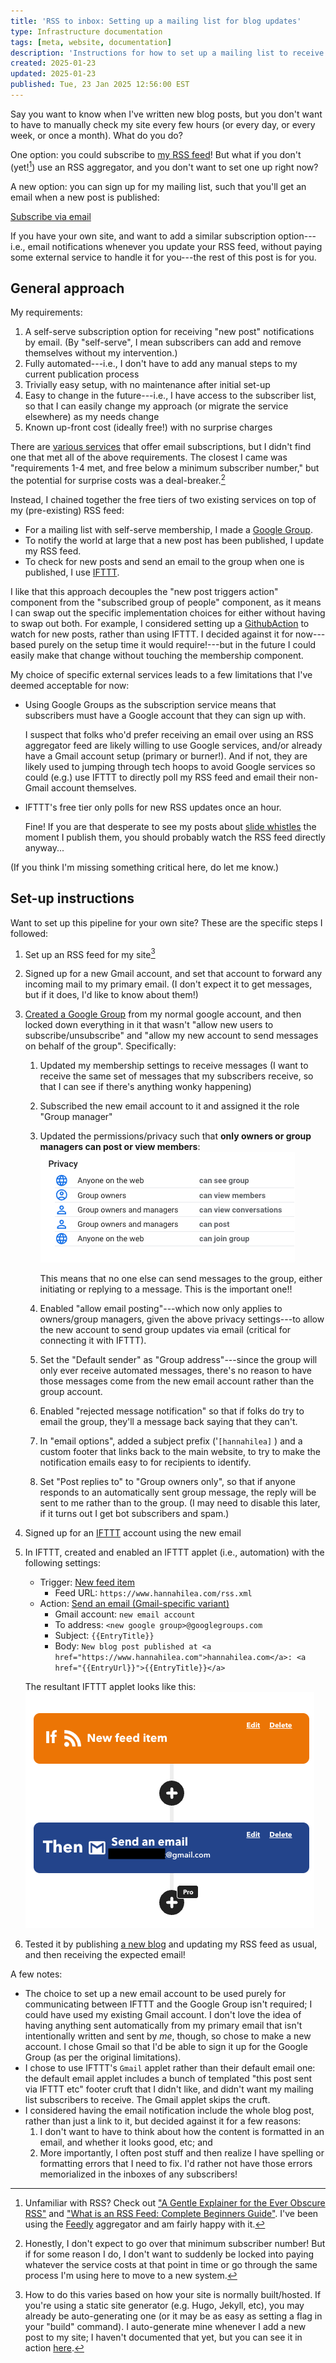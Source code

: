 ```yaml
---
title: 'RSS to inbox: Setting up a mailing list for blog updates'
type: Infrastructure documentation
tags: [meta, website, documentation]
description: 'Instructions for how to set up a mailing list to receive notifications about new posts, using RSS, IFTTT, and Google Groups.'
created: 2025-01-23
updated: 2025-01-23
published: Tue, 23 Jan 2025 12:56:00 EST
---
```


Say you want to know when I've written new blog posts, but you don't want to have to manually check my site every few hours (or every day, or every week, or once a month). What do you do?

One option: you could subscribe to [my RSS feed](/rss.xml)! But what if you don't (yet![^RSS]) use an RSS aggregator, and you don't want to set one up right now? 

[^RSS]: Unfamiliar with RSS? Check out ["A Gentle Explainer for the Ever Obscure RSS"](https://cuene.com/2023/03/07/a-gentle-explainer-for-the-ever-obscure-rss/) and ["What is an RSS Feed: Complete Beginners Guide"](https://riverside.fm/blog/what-is-an-rss-feed). I've been using the [Feedly](https://feedly.com/) aggregator and am fairly happy with it.


A new option: you can sign up for my mailing list, such that you'll get an email when a new post is published:
<div class="centered-children">
<div class="blog-footer">
<a class="button" href="http://groups.google.com/group/hannahilea-blog-rss" target="_blank" rel="noreferrer noopener">Subscribe via email</a>
</div></div>

If you have your own site, and want to add a similar subscription option---i.e., email notifications whenever you update your RSS feed, without paying some external service to handle it for you---the rest of this post is for you. 

## General approach 

My requirements:

1. A self-serve subscription option for receiving "new post" notifications by email. (By "self-serve", I mean subscribers can add and remove themselves without my intervention.)
2. Fully automated---i.e., I don't have to add any manual steps to my current publication process
3. Trivially easy setup, with no maintenance after initial set-up
4. Easy to change in the future---i.e., I have access to the subscriber list, so that I can easily change my approach (or migrate the service elsewhere) as my needs change
5. Known up-front cost (ideally free!) with no surprise charges

There are [various services](https://buttondown.com/alternatives) that offer email subscriptions, but I didn't find one that met all of the above requirements. The closest I came was "requirements 1-4 met, and free below a minimum subscriber number," but the potential for surprise costs was a deal-breaker.[^free] 

[^free]: Honestly, I don't expect to go over that minimum subscriber number! But if for some reason I do, I don't want to suddenly be   locked into paying whatever the service costs at that point in time or go through the same process I'm using here to move to a new system.

Instead, I chained together the free tiers of two existing services on top of my (pre-existing) RSS feed: 

- For a mailing list with self-serve membership, I made a [Google Group](https://support.google.com/groups/answer/46601).
- To notify the world at large that a new post has been published, I update my RSS feed.
- To check for new posts and send an email to the group when one is published, I use [IFTTT](https://ifttt.com/).

I like that this approach decouples the "new post triggers action" component from the "subscribed group of people" component, as it means I can swap out the specific implementation choices for either without having to swap out both. For example, I considered setting up a [GithubAction](https://docs.github.com/en/actions) to watch for new posts, rather than using IFTTT. I decided against it for now---based purely on the setup time it would require!---but in the future I could easily make that change without touching the membership component.

My choice of specific external services leads to a few limitations that I've deemed acceptable for now:

- Using Google Groups as the subscription service means that subscribers must have a Google account that they can sign up with. 

    I suspect that folks who'd prefer receiving an email over using an RSS aggregator feed are likely willing to use Google services, and/or already have a Gmail account setup (primary or burner!). And if not, they are likely used to jumping through tech hoops to avoid Google services so could (e.g.) use IFTTT to directly poll my RSS feed and email their non-Gmail account themselves.
- IFTTT's free tier only polls for new RSS updates once an hour. 

    Fine! If you are that desperate to see my posts about [slide whistles](../slide-whistle-trombone-champ-controller/) the moment I publish them, you should probably watch the RSS feed directly anyway...

(If you think I'm missing something critical here, do let me know.)


## Set-up instructions

Want to set up this pipeline for your own site? These are the specific steps I followed:

1. Set up an RSS feed for my site[^setup]
2. Signed up for a new Gmail account, and set that account to forward any incoming mail to my primary email. (I don't expect it to get messages, but if it does, I'd like to know about them!)
3. [Created a Google Group](https://support.google.com/groups/answer/2464926) from my normal google account, and then locked down everything in it that wasn't "allow new users to subscribe/unsubscribe" and "allow my new account to send messages on behalf of the group". Specifically:
    1. Updated my membership settings to receive messages (I want to receive the same set of messages that my subscribers receive, so that I can see if there's anything wonky happening)
    2. Subscribed the new email account to it and assigned it the role "Group manager"
    3. Updated the permissions/privacy such that **only owners or group managers can post or view members**: 
        ![](./assets/privacy.png)

        This means that no one else can send messages to the group, either initiating or replying to a message. This is the important one!!
    4. Enabled "allow email posting"---which now only applies to owners/group managers, given the above privacy settings---to allow the new account to send group updates via email (critical for connecting it with IFTTT).
    5. Set the "Default sender" as "Group address"---since the group will only ever receive automated messages, there's no reason to have those messages come from the new email account rather than the group account.
    5. Enabled "rejected message notification" so that if folks do try to email the group, they'll a message back saying that they can't.
    5. In "email options", added a subject prefix ('`[hannahilea]` ) and a custom footer that links back to the main website, to try to make the notification emails easy to for recipients to identify.
    6. Set "Post replies to" to "Group owners only", so that if anyone responds to an automatically sent group message, the reply will be sent to me rather than to the group. (I may need to disable this later, if it turns out I get bot subscribers and spam.)

4. Signed up for an [IFTTT](https://ifttt.com/) account using the new email 
5. In IFTTT, created and enabled an IFTTT applet (i.e., automation) with the following settings: 
    
    - Trigger: [New feed item](https://ifttt.com/feed/details) 
        - Feed URL: `https://www.hannahilea.com/rss.xml`
    - Action: [Send an email (Gmail-specific variant)](https://ifttt.com/gmail/details)
        - Gmail account: `new email account`
        - To address: `<new google group>@googlegroups.com`
        - Subject: `{{EntryTitle}}`
        - Body: `New blog post published at <a href="https://www.hannahilea.com">hannahilea.com</a>: <a href="{{EntryUrl}}">{{EntryTitle}}</a>`
    
    The resultant IFTTT applet looks like this: ![two rectangles stacked horizontally, with a plus sign between them; top rectangle is labeled "If new feed item", bottom is "Then send an email"](./assets/applet.png)

6. Tested it by publishing [a new blog](../autobibliography-1/) and updating my RSS feed as usual, and then receiving the expected email!

[^setup]: How to do this varies based on how your site is normally built/hosted. If you're using a static site generator (e.g. Hugo, Jekyll, etc), you may already be auto-generating one (or it may be as easy as setting a flag in your "build" command). I auto-generate mine whenever I add a new post to my site; I haven't documented that yet, but you can see it in action [here](https://github.com/hannahilea/hannahilea.github.io/blob/99ef4a67ead996f7f999b987e7eceee12c058210/build-site/run.jl#L198).

A few notes:

- The choice to set up a new email account to be used purely for communicating between IFTTT and the Google Group  isn't required; I could have used my existing Gmail account. I don't love the idea of having anything sent automatically from my primary email that isn't intentionally written and sent by *me*, though, so chose to make a new account. I chose Gmail so that I'd be able to sign it up for the Google Group (as per the original limitations).
- I chose to use IFTTT's `Gmail` applet rather than their default email one: the default email applet includes a bunch of templated "this post sent via IFTTT etc" footer cruft that I didn't like, and didn't want my mailing list subscribers to receive. The Gmail applet skips the cruft.
- I considered having the email notification include the whole blog post, rather than just a link to it, but decided against it for a few reasons: 
    1. I don't want to have to think about how the content is formatted in an email, and whether it looks good, etc; and
    2. More importantly, I often post stuff and then realize I have spelling or formatting errors that I need to fix. I'd rather not have those errors memorialized in the inboxes of any subscribers!

